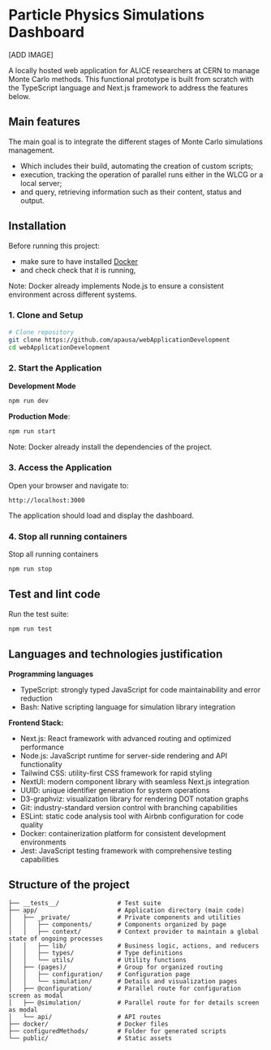 # Particle Physics Simulations Dashboard

[ADD IMAGE]

A locally hosted web application for ALICE researchers at CERN to manage Monte Carlo methods.
This functional prototype is built from scratch with the TypeScript language and Next.js framework to address the features below. 

## Main features

The main goal is to integrate the different stages of Monte Carlo simulations management. 
- Which includes their build, automating the creation of custom scripts;
- execution, tracking the operation of parallel runs either in the WLCG or a local server;
- and query, retrieving information such as their content, status and output.

## Installation

Before running this project:
- make sure to have installed [Docker](https://docs.docker.com/get-docker/)
- and check check that it is running,

Note: Docker already implements Node.js to ensure a consistent environment across different systems. 

### 1. Clone and Setup

```bash
# Clone repository
git clone https://github.com/apausa/webApplicationDevelopment
cd webApplicationDevelopment
```

### 2. Start the Application

**Development Mode**
```bash
npm run dev
```

**Production Mode**:
```bash
npm run start
```

Note: Docker already install the dependencies of the project. 

### 3. Access the Application

Open your browser and navigate to:
```
http://localhost:3000
```

The application should load and display the dashboard.

### 4. Stop all running containers

Stop all running containers

```bash
npm run stop
```

## Test and lint code

Run the test suite:

```bash
npm run test
```

## Languages and technologies justification

**Programming languages**
- TypeScript: strongly typed JavaScript for code maintainability and error reduction
- Bash: Native scripting language for simulation library integration

**Frontend Stack:**
- Next.js: React framework with advanced routing and optimized performance
- Node.js: JavaScript runtime for server-side rendering and API functionality
- Tailwind CSS: utility-first CSS framework for rapid styling
- NextUI: modern component library with seamless Next.js integration
- UUID: unique identifier generation for system operations
- D3-graphviz: visualization library for rendering DOT notation graphs
- Git: industry-standard version control with branching capabilities
- ESLint: static code analysis tool with Airbnb configuration for code quality
- Docker: containerization platform for consistent development environments
- Jest: JavaScript testing framework with comprehensive testing capabilities

## Structure of the project

```
├── __tests__/                # Test suite
├── app/                      # Application directory (main code)
│   ├── _private/             # Private components and utilities
│   │   ├── components/       # Components organized by page
│   │   ├── context/          # Context provider to maintain a global state of ongoing processes
│   │   ├── lib/              # Business logic, actions, and reducers
│   │   ├── types/            # Type definitions
│   │   └── utils/            # Utility functions
│   ├── (pages)/              # Group for organized routing
│   │   ├── configuration/    # Configuration page
│   │   └── simulation/       # Details and visualization pages
│   ├── @configuration/       # Parallel route for configuration screen as modal
│   ├── @simulation/          # Parallel route for for details screen as modal
│   └── api/                  # API routes
├── docker/                   # Docker files
├── configuredMethods/        # Folder for generated scripts
└── public/                   # Static assets
```
